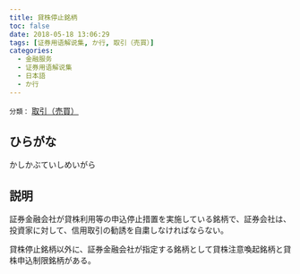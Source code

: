 ```yaml
---
title: 貸株停止銘柄
toc: false
date: 2018-05-18 13:06:29
tags: [证券用语解说集, か行, 取引（売買）]
categories:
  - 金融服务
  - 证券用语解说集
  - 日本語
  - か行
---
```


`分類：` [取引（売買）](/tags/取引（売買）/)

## ひらがな

かしかぶていしめいがら

## 説明

証券金融会社が貸株利用等の申込停止措置を実施している銘柄で、証券会社は、投資家に対して、信用取引の勧誘を自粛しなければならない。

貸株停止銘柄以外に、証券金融会社が指定する銘柄として貸株注意喚起銘柄と貸株申込制限銘柄がある。

